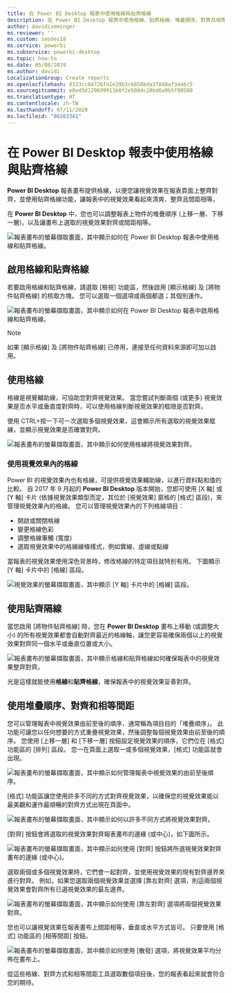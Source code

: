 ```yaml
---
title: 在 Power BI Desktop 報表中使用格線與貼齊格線
description: 在 Power BI Desktop 報表中使用格線、貼齊格線、堆疊順序、對齊及相等間距
author: davidiseminger
ms.reviewer: ''
ms.custom: seodec18
ms.service: powerbi
ms.subservice: powerbi-desktop
ms.topic: how-to
ms.date: 05/08/2019
ms.author: davidi
LocalizationGroup: Create reports
ms.openlocfilehash: 8323cc04726fa1e29b3c6858bda3f848af34ebc5
ms.sourcegitcommit: e8ed3d120699911b0f2e508dc20bd6a9b5f00580
ms.translationtype: HT
ms.contentlocale: zh-TW
ms.lasthandoff: 07/11/2020
ms.locfileid: "86263341"
---
```

# <a name="use-gridlines-and-snap-to-grid-in-power-bi-desktop-reports"></a>在 Power BI Desktop 報表中使用格線與貼齊格線
**Power BI Desktop** 報表畫布提供格線，以便您讓視覺效果在報表頁面上整齊對齊，並使用貼齊格線功能，讓報表中的視覺效果看起來清爽、整齊且間距相等。

在 **Power BI Desktop** 中，您也可以調整報表上物件的堆疊順序 (上移一層、下移一層)，以及讓畫布上選取的視覺效果對齊或間距相等。

![報表畫布的螢幕擷取畫面，其中顯示如何在 Power BI Desktop 報表中使用格線和貼齊格線。](media/desktop-gridlines-snap-to-grid/snap-to-grid_0.png)

## <a name="enabling-gridlines-and-snap-to-grid"></a>啟用格線和貼齊格線
若要啟用格線和貼齊格線，請選取 [檢視] 功能區，然後啟用 [顯示格線] 及 [將物件貼齊格線] 的核取方塊。 您可以選取一個選項或兩個都選；其個別運作。

![報表畫布的螢幕擷取畫面，其中顯示如何在 Power BI Desktop 報表中啟用格線和貼齊格線。](media/desktop-gridlines-snap-to-grid/snap-to-grid_1.png)

> [!NOTE]
> 如果 [顯示格線] 及 [將物件貼齊格線] 已停用，連接至任何資料來源即可加以啟用。

## <a name="using-gridlines"></a>使用格線
格線是視覺輔助線，可協助您對齊視覺效果。 當您嘗試判斷兩個 (或更多) 視覺效果是否水平或垂直度對齊時，可以使用格線判斷視覺效果的框限是否對齊。

使用 CTRL+按一下可一次選取多個視覺效果，這會顯示所有選取的視覺效果框線，並顯示視覺效果是否確實對齊。

![報表畫布的螢幕擷取畫面，其中顯示如何使用格線將視覺效果對齊。](media/desktop-gridlines-snap-to-grid/snap-to-grid_2.png)

### <a name="using-gridlines-inside-visuals"></a>使用視覺效果內的格線
Power BI 的視覺效果內也有格線，可提供視覺效果輔助線，以進行資料點和值的比較。 自 2017 年 9 月起的 **Power BI Desktop** 版本開始，您即可使用 [X 軸] 或 [Y 軸] 卡片 (依據視覺效果類型而定，其位於 [視覺效果] 窗格的 [格式] 區段)，來管理視覺效果內的格線。 您可以管理視覺效果內的下列格線項目：

* 開啟或關閉格線
* 變更格線色彩
* 調整格線筆觸 (寬度)
* 選取視覺效果中的格線線條樣式，例如實線、虛線或點線

當報表的視覺效果使用深色背景時，修改格線的特定項目就特別有用。 下圖顯示 [Y 軸] 卡片中的 [格線] 區段。

![視覺效果的螢幕擷取畫面，其中顯示 [Y 軸] 卡片中的 [格線] 區段。](media/desktop-gridlines-snap-to-grid/snap-to-grid_9.png)

## <a name="using-snap-to-grid"></a>使用貼齊隔線
當您啟用 [將物件貼齊格線] 時，您在 **Power BI Desktop** 畫布上移動 (或調整大小) 的所有視覺效果都會自動對齊最近的格線軸，讓您更容易確保兩個以上的視覺效果對齊同一個水平或垂直位置或大小。

![報表畫布的螢幕擷取畫面，其中顯示格線和貼齊格線如何確保報表中的視覺效果整齊對齊。](media/desktop-gridlines-snap-to-grid/snap-to-grid_3.png)

光是這樣就能使用**格線**和**貼齊格線**，確保報表中的視覺效果妥善對齊。

## <a name="using-z-order-align-and-distribute"></a>使用堆疊順序、對齊和相等間距
您可以管理報表中視覺效果由前至後的順序，通常稱為項目目的「堆疊順序」。 此功能可讓您以任何想要的方式重疊視覺效果，然後調整每個視覺效果由前至後的順序。 您使用 [上移一層] 和 [下移一層] 按鈕設定視覺效果的順序，它們位在 [格式] 功能區的 [排列] 區段。 您一在頁面上選取一或多個視覺效果，[格式] 功能區就會出現。

![報表畫布的螢幕擷取畫面，其中顯示如何管理報表中視覺效果的由前至後順序。](media/desktop-gridlines-snap-to-grid/snap-to-grid_4.png)

[格式] 功能區讓您使用許多不同的方式對齊視覺效果，以確保您的視覺效果能以最美觀和運作最順暢的對齊方式出現在頁面中。

![報表畫布的螢幕擷取畫面，其中顯示如何以許多不同方式將視覺效果對齊。](media/desktop-gridlines-snap-to-grid/snap-to-grid_5.png)

[對齊] 按鈕會將選取的視覺效果對齊報表畫布的邊緣 (或中心)，如下圖所示。

![報表畫布的螢幕擷取畫面，其中顯示如何使用 [對齊] 按鈕將所選視覺效果對齊畫布的邊緣 (或中心)。](media/desktop-gridlines-snap-to-grid/snap-to-grid_6.png)

選取兩個或多個視覺效果時，它們會一起對齊，並使用視覺效果的現有對齊邊界來進行對齊。 例如，如果您選取兩個視覺效果並選擇 [靠左對齊] 選項，則這兩個視覺效果會對齊所有已選視覺效果的最左邊界。

![報表畫布的螢幕擷取畫面，其中顯示如何使用 [靠左對齊] 選項將兩個視覺效果對齊。](media/desktop-gridlines-snap-to-grid/snap-to-grid_7.png)

您也可以讓視覺效果在報表畫布上間距相等，垂直或水平方式皆可。 只要使用 [格式] 功能區的 [相等間距] 按鈕。

![報表畫布的螢幕擷取畫面，其中顯示如何使用 [散發] 選項，將視覺效果平均分佈在畫布上。](media/desktop-gridlines-snap-to-grid/snap-to-grid_8.png)

從這些格線、對齊方式和相等間距工具選取數個項目後，您的報表看起來就會符合您的期待。

